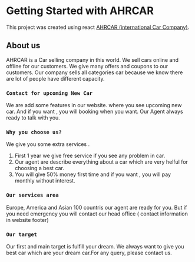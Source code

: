 # Getting Started with AHRCAR

This project was created using react [AHRCAR (international Car Company)](https://ahrcar-e7a67.web.app/).

## About us

AHRCAR is a Car selling company in this world. We sell cars online and offline for our customers. We give many offers and coupons to our customers. Our company sells all categories car because we know there are lot of people have different capacity.

### `Contact for upcoming New Car`

We are add some features in our website. where you see upcoming new car. And if you want , you will booking when you want. Our Agent always ready to talk with you. 

### `Why you choose us?`

We give you some extra services .
1. First 1 year we give free service if you see any problem in car.
2. Our agent are describe everything about a car which are very helful for choosing a best car. 
3. You will give 50% money first time and if you want , you will pay monthly without interest.

### `Our services area`

Europe, America and Asian 100 countris our agent are ready for you. But if you need emergency you will contact our head office ( contact information in website footer)



### `Our target`

Our first and main target is fulfill your dream. We always want to give you best car which are your dream car.For any query, please contact us.